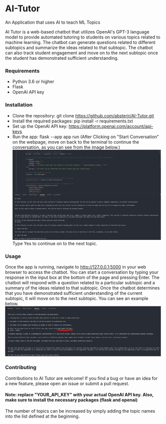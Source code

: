 # AI-Tutor
An Application that uses AI to teach ML Topics

AI Tutor is a web-based chatbot that utilizes OpenAI's GPT-3 language model to provide automated tutoring to students on various topics related to machine learning. The chatbot can generate questions related to different subtopics and summarize the ideas related to that subtopic. The chatbot can also track student engagement and move on to the next subtopic once the student has demonstrated sufficient understanding.

### Requirements
- Python 3.6 or higher
- Flask
- OpenAI API key

### Installation
- Clone the repository: git clone https://github.com/absterjr/AI-Tutor.git
- Install the required packages: pip install -r requirements.txt
- Set up the OpenAI API key: https://platform.openai.com/account/api-keys
- Run the app: flask --app app run
(After Clicking on "Start Conversation" on the webpage, move on back to the terminal to continue the conversation, as you can see from the image below.)
![alt text](https://github.com/absterjr/AI-Tutor/blob/main/AI%20Tutor.png?raw=true)
Type Yes to continue on to the next topic.

### Usage
Once the app is running, navigate to http://127.0.0.1:5000 in your web browser to access the chatbot. You can start a conversation by typing your response in the input box at the bottom of the page and pressing Enter. The chatbot will respond with a question related to a particular subtopic and a summary of the ideas related to that subtopic. Once the chatbot determines that you have demonstrated sufficient understanding of the current subtopic, it will move on to the next subtopic. 
You can see an example below.
![alt text](https://github.com/absterjr/AI-Tutor/blob/main/Doubt.png?raw=true)


### Contributing
Contributions to AI Tutor are welcome! If you find a bug or have an idea for a new feature, please open an issue or submit a pull request. 


#### Note: replace "YOUR_API_KEY" with your actual OpenAI API key. Also, make sure to install the necessary packages (flask and openai)
The number of topics can be increased by simply adding the topic names into the list defined at the beginning.
